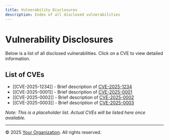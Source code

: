```yaml
---
title: Vulnerability Disclosures
description: Index of all disclosed vulnerabilities
---
```

# Vulnerability Disclosures

Below is a list of all disclosed vulnerabilities. Click on a CVE to view detailed information.

## List of CVEs

- [[CVE-2025-1234]] - Brief description of [CVE-2025-1234](https://nvd.nist.gov/)
- [[CVE-2025-0001]] - Brief description of [CVE-2025-0001](https://nvd.nist.gov/)
- [[CVE-2025-0002]] - Brief description of [CVE-2025-0002](https://nvd.nist.gov/)
- [[CVE-2025-0003]] - Brief description of [CVE-2025-0003](https://nvd.nist.gov/)

*Note: This is a placeholder list. Actual CVEs will be listed here once available.*

---
© 2025 [Your Organization](kloccis1.github.io). All rights reserved.
